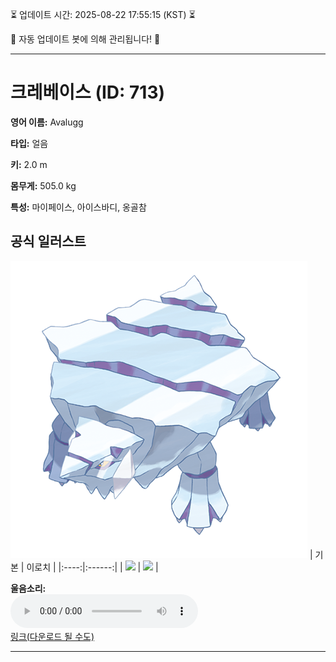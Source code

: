 
⏳ 업데이트 시간: 2025-08-22 17:55:15 (KST) ⏳

🤖 자동 업데이트 봇에 의해 관리됩니다! 🤖

---

# 크레베이스 (ID: 713)
**영어 이름:** Avalugg

**타입:** 얼음

**키:** 2.0 m

**몸무게:** 505.0 kg

**특성:** 마이페이스, 아이스바디, 옹골참

## 공식 일러스트
![](https://raw.githubusercontent.com/PokeAPI/sprites/master/sprites/pokemon/other/official-artwork/713.png)
| 기본 | 이로치 |
|:----:|:------:|
| <img src="http://play.pokemonshowdown.com/sprites/ani/avalugg.gif" width="200"> | <img src="http://play.pokemonshowdown.com/sprites/ani-shiny/avalugg.gif" width="200"> |

**울음소리:**<br><audio controls src="https://raw.githubusercontent.com/PokeAPI/cries/main/cries/pokemon/latest/713.ogg"></audio><br> [링크(다운로드 될 수도)](https://raw.githubusercontent.com/PokeAPI/cries/main/cries/pokemon/latest/713.ogg)


---
